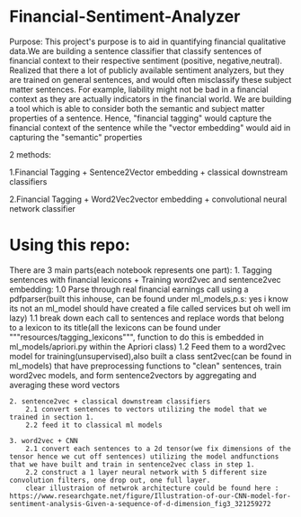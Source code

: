 # Financial-Sentiment-Analyzer

Purpose:
This project's purpose is to aid in quantifying financial qualitative data.We are building a sentence classifier that classify sentences of financial context to their respective sentiment (positive,
negative,neutral). Realized that there a lot of publicly available sentiment analyzers, but they are trained on general sentences, and would often misclassify these subject matter sentences.
For example, liability might not be bad in a financial context as they are actually indicators in the financial world. We are building a tool which is able to consider both the semantic and subject matter properties
of a sentence. Hence, "financial tagging" would capture the financial context of the sentence while the "vector embedding" would aid in capturing the "semantic" properties 


2 methods:


  1.Financial Tagging +  Sentence2Vector embedding + classical downstream classifiers
  
  
  2.Financial Tagging +  Word2Vec2vector embedding + convolutional neural network classifier
    
    
# Using this repo:
  There are 3 main parts(each notebook represents one part):
    1. Tagging sentences with financial lexicons + Training word2vec and sentence2vec embedding:
          1.0 Parse through real financial earnings call using a pdfparser(built this inhouse, can be found under ml_models,p.s:     yes i know its not an ml_model should have created a file called services but oh well im lazy)
          1.1 break down each call to sentences and replace words that belong to a lexicon to its title(all the lexicons can be found under """resources/tagging_lexicons""", function to do this is embedded in ml_models/apriori.py within the Apriori class) 
          1.2 Feed them to a word2vec model for training(unsupervised),also built a class sent2vec(can be found in ml_models)
          that have preprocessing functions to "clean" sentences, train word2vec models, and form sentence2vectors by aggregating and averaging these word vectors
          
    2. sentence2vec + classical downstream classifiers
        2.1 convert sentences to vectors utilizing the model that we trained in section 1. 
        2.2 feed it to classical ml models
   
    3. word2vec + CNN
        2.1 convert each sentences to a 2d tensor(we fix dimensions of the tensor hence we cut off sentences) utilizing the model andfunctions that we have built and train in sentence2vec class in step 1.
        2.2 construct a 1 layer neural network with 5 different size convolution filters, one drop out, one full layer.
        clear illustraion of netwrok architecture could be found here : https://www.researchgate.net/figure/Illustration-of-our-CNN-model-for-sentiment-analysis-Given-a-sequence-of-d-dimension_fig3_321259272
        
              
